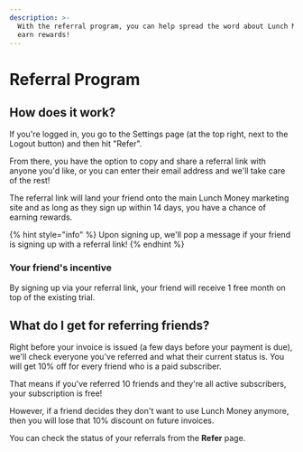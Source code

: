 ```yaml
---
description: >-
  With the referral program, you can help spread the word about Lunch Money and
  earn rewards!
---
```


# Referral Program

## How does it work?

If you're logged in, you go to the Settings page \(at the top right, next to the Logout button\) and then hit "Refer".

From there, you have the option to copy and share a referral link with anyone you'd like, or you can enter their email address and we'll take care of the rest!

The referral link will land your friend onto the main Lunch Money marketing site and as long as they sign up within 14 days, you have a chance of earning rewards.

{% hint style="info" %}
Upon signing up, we'll pop a message if your friend is signing up with a referral link!
{% endhint %}

### Your friend's incentive

By signing up via your referral link, your friend will receive 1 free month on top of the existing trial.

## What do I get for referring friends?

Right before your invoice is issued \(a few days before your payment is due\), we'll check everyone you've referred and what their current status is. You will get 10% off for every friend who is a paid subscriber. 

That means if you've referred 10 friends and they're all active subscribers, your subscription is free!

However, if a friend decides they don't want to use Lunch Money anymore, then you will lose that 10% discount on future invoices.

You can check the status of your referrals from the **Refer** page.

